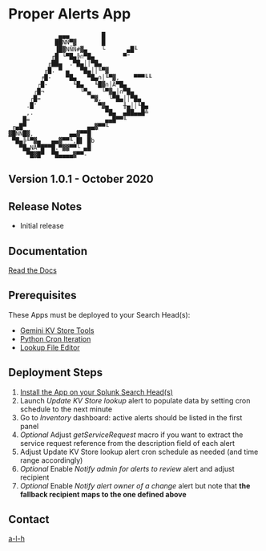 #	Proper Alerts App


                  ▄▄▄         █
                 ██ÑÑ▀▓       █
                 ▐█▓NÑÑ#▓▄    └      ▄█╙
                ╓█ └▀█▄╠∩▀█▄        ▀"
               ╓██▄  .▀█▄││▀█▄   
              ╓█. ▀ ▄   ▀█▄││╙▀▓
             ╒█-    ▀█▄   ▀█▄∩│╙▀▓,    ▀▀▀╙╙
            ┌█-       ╙█▄   ╙█▓∩│Å▀█▄
           ┌█¬          └▀▄   └▀▓▄│∩▀█▄
          ┌█=              ▀▓,  └▀█▄││▀█▄
         .█'                 ▀▓▄    ╫▄││╙█▄
         ,.                    ▀█▄  ▄██▄▄█╩
        █=                     ▄▄█▀▀╙
     ╓▄█▀                 ▄▄▓▀▀╙
    ▓█ÑÑ█▓,          ▄▄▓▀▀█
     ▀█▄╠╙▀▓▄   ▄▄▓▀▀╙,█▌ █b
       ▀█▄NÅ▀█▀▀█.▀▓▓▀▀└ ▄█
         ▀█▓█▀  ▀█▄▄▄▄▓▀▀-
		 
		 
##	Version 1.0.1 - October 2020


##	Release Notes


- Initial release


##	Documentation


[Read the Docs](https://splunk-proper-alerts.rtfd.io)


##	Prerequisites


These Apps must be deployed to your Search Head(s):

- [Gemini KV Store Tools](https://splunkbase.splunk.com/app/3536/)
- [Python Cron Iteration](https://splunkbase.splunk.com/app/4027/)
- [Lookup File Editor](https://splunkbase.splunk.com/app/1724/)


##	Deployment Steps


1.	[Install the App on your Splunk Search Head(s)](https://docs.splunk.com/Documentation/Splunk/latest/Admin/Deployappsandadd-ons#Deployment_architectures)
2.	Launch *Update KV Store lookup* alert to populate data by setting cron schedule to the next minute
3.	Go to *Inventory* dashboard: active alerts should be listed in the first panel
4.	*Optional* Adjust *getServiceRequest* macro if you want to extract the service request reference from the description field of each alert
5.	Adjust Update KV Store lookup alert cron schedule as needed (and time range accordingly)
7.	*Optional* Enable *Notify admin for alerts to review* alert and adjust recipient
8.	*Optional* Enable *Notify alert owner of a change* alert but note that **the fallback recipient maps to the one defined above**


##	Contact


[a-l-h](https://github.com/a-l-h)

